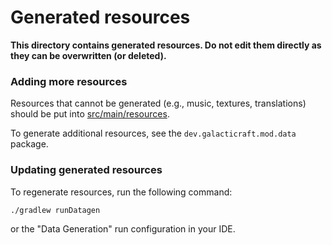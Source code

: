 # Generated resources
**This directory contains generated resources. Do not edit them directly as they can be overwritten (or deleted).**


### Adding more resources
Resources that cannot be generated (e.g., music, textures, translations)
should be put into [src/main/resources](../resources).

To generate additional resources, see the `dev.galacticraft.mod.data` package.

### Updating generated resources
To regenerate resources, run the following command:
```bash
./gradlew runDatagen
```
or the "Data Generation" run configuration in your IDE.
